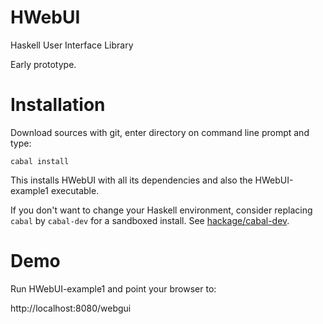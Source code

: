 HWebUI
======

Haskell User Interface Library

Early prototype.

Installation
============

Download sources with git, enter directory on command line prompt and type:

~~~
cabal install
~~~

This installs HWebUI with all its dependencies and also the
HWebUI-example1 executable.

If you don't want to change your Haskell environment, consider
replacing `cabal` by `cabal-dev` for a sandboxed install. See
[hackage/cabal-dev](http://hackage.haskell.org/package/cabal-dev).

Demo
====

Run HWebUI-example1 and point your browser to:

http://localhost:8080/webgui
